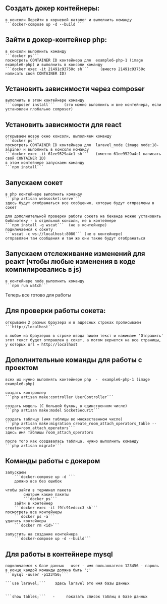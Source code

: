 

## Создать докер контейнеры:
    в консоли Перейти в корневой каталог и выполнить команду
    ```docker-compose up -d --build ```
## Зайти в докер-контейнер php:
    в консоли выполнить команду
    ```docker ps```
    посмотреть CONTAINER ID контейнера для  example6-php-1 (image example6-php) и выполнить в консоли команду
    ```docker exec -it 21491c93750c sh```     (вместо 21491c93750c написать свой CONTAINER ID)
## Установить зависимости через composer
    выполнить в этом контейнере команду
    ```composer install```    (это можно выполнить и вне контейнера, если установлен глобально composer)
## Установить зависимости для react
    открываем новое окно консоли, выполняем команду
    ```docker ps```
    посмотреть CONTAINER ID контейнера для  laravel_node (image node:18-alpine) и выполнить в консоли команду
    ```docker exec -it 61ee9529a4c1 sh```   (вместо 61ee9529a4c1 написать свой CONTAINER ID)
    в этом контейнере запускаем команду
    ```npm install```
## Запускаем сокет
    в php контейнере выполнить команду
    ```php artisan websocket:serve```
    здесь будут отображаться все сообщения, которые будут отправлены в сокет

    для дополнительной проверки работы сокета на бекенде можно установить библиотеку - в отдельной консоли, не в контейнере
    ```npm install -g wscat```  (не в контейнере)
    подключаемся к сокету
    ```wscat -c ws://localhost:8080``` (не в контейнере)
    отправляем там сообщения и там же они также будут отображаться
## Запускаем отслеживание изменений для реакт (чтобы любые изменения в коде компилировались в js)
    в контейнере node выполнить команду
    ```npm run watch```

Теперь все готово для работы

## Для проверки работы сокета:
    открываем 2 разных браузера и в адресных строках прописываем 
    ```http://localhost```

    в любом из браузеров в строке ввода пишем текст и нажимаем 'Отправить'
    этот текст будет отправлен в сокет, а потом вернется на все страницы, у которых url = http://localhost


## Дополнительные команды для работы с проектом
    всех их нужно выполнять контейнере php  -  example6-php-1 (image example6-php)

    создать контроллер
    ```php artisan make:controller UserController```

    создать модель (С большой буквы, в единственном числе)
    ```php artisan make:model SocketSecurit```

    создать таблицу (имя таблицы во множественном числе)
    ```php artisan make:migration create_room_attach_operators_table --create=room_attach_operators```
    здесь имя таблицы room_attach_operators

    после того как создавалась таблица, нужно выполнить команду
    ```php artisan migrate```


## Команды работы с докером
    запускаем 
        ```docker-compose up -d ```
        должно все без ошибок

    чтобы зайти в терминал пакета
            смотрим какие пакеты
            ```docker ps```
        зайти в контейнер
        ```docker exec -it f9fc91edccc3 sh```
    посмотреть все контейнеры
        ```docker ps -a```
    удалить контейнеры
        ```docker rm <id>```

    запустить на создание контейнера
        ```docker-compose up -d --build```



## Для работы в контейнере mysql
    подключаемся к базе данных   user - имя пользователя 123456 - пароль 
    в конце каждой команды должна быть ';'
    ```mysql -uuser -p123456;```

    ```use laravel;```    здесь laravel это имя базы данных
    

    ```show tables;```   -     показать список таблиц в базе данных
     


